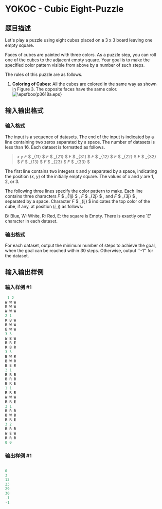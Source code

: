 # YOKOC - Cubic Eight-Puzzle

## 题目描述

Let's play a puzzle using eight cubes placed on a 3 x 3 board leaving one empty square.

Faces of cubes are painted with three colors. As a puzzle step, you can roll one of the cubes to the adjacent empty square. Your goal is to make the specified color pattern visible from above by a number of such steps.

The rules of this puzzle are as follows.

1. **Coloring of Cubes:** All the cubes are colored in the same way as shown in Figure 3. The opposite faces have the same color. ![\epsfbox{p3618a.eps}](https://cdn.luogu.com.cn/upload/vjudge_pic/SP7583/3b2e926103faebfe15c2217f4bad20860463674e.png)

## 输入输出格式

### 输入格式

The input is a sequence of datasets. The end of the input is indicated by a line containing two zeros separated by a space. The number of datasets is less than 16. Each dataset is formatted as follows.

> _x_ _y_ _F_ $ _{11} $ _F_ $ _{21} $ _F_ $ _{31} $ _F_ $ _{12} $ _F_ $ _{22} $ _F_ $ _{32} $ _F_ $ _{13} $ _F_ $ _{23} $ _F_ $ _{33} $

The first line contains two integers _x_ and _y_ separated by a space, indicating the position (_x_, _y_) of the initially empty square. The values of _x_ and _y_ are 1, 2, or 3.

The following three lines specify the color pattern to make. Each line contains three characters _F_ $ _{1j} $ , _F_ $ _{2j} $ , and _F_ $ _{3j} $ , separated by a space. Character _F_ $ _{ij} $ indicates the top color of the cube, if any, at position (_i_, _j_) as follows:

B: Blue, W: White, R: Red, E: the square is Empty. There is exactly one `E' character in each dataset.

### 输出格式

For each dataset, output the minimum number of steps to achieve the goal, when the goal can be reached within 30 steps. Otherwise, output ``-1'' for the dataset.

## 输入输出样例

### 输入样例 #1

```cpp
 1 2 
W W W 
E W W 
W W W 
2 1 
R B W 
R W W 
E W W 
3 3 
W B W 
B R E 
R B R 
3 3 
B W R 
B W R 
B E R 
2 1 
B B B 
B R B 
B R E 
1 1 
R R R 
W W W 
R R E 
2 1 
R R R 
B W B 
R R E 
3 2 
R R R 
W E W 
R R R
0 0
```


### 输出样例 #1

```cpp
 
0 
3 
13 
23 
29 
30 
-1 
-1
```


